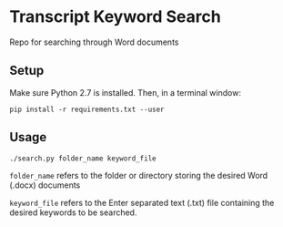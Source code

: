 # Transcript Keyword Search
Repo for searching through Word documents

## Setup
Make sure Python 2.7 is installed.
Then, in a terminal window:
```
pip install -r requirements.txt --user
```

## Usage
```
./search.py folder_name keyword_file
```

`folder_name` refers to the folder or directory storing the desired Word (.docx) documents

`keyword_file` refers to the Enter separated text (.txt) file containing the desired keywords to be searched. 
